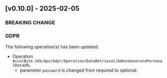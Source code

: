<a name="v0.10.0"></a>
## [v0.10.0] - 2025-02-05

### BREAKING CHANGE

### GDPR

The following operation(s) has been updated.
- Operation `AccelByte.Sdk/Api/Gdpr/Operation/DataRetrieval/AdminGeneratePersonalDataURL`
    - parameter `password` is changed from required to optional.